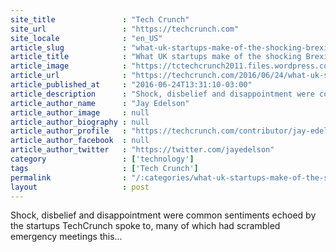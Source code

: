 ```yaml
---
site_title               : "Tech Crunch"
site_url                 : "https://techcrunch.com"
site_locale              : "en_US"
article_slug             : "what-uk-startups-make-of-the-shocking-brexit-vote"
article_title            : "What UK startups make of the shocking Brexit vote"
article_image            : "https://tctechcrunch2011.files.wordpress.com/2016/06/torn-uk-flag.jpg?w=764&h=400&crop=1"
article_url              : "https://techcrunch.com/2016/06/24/what-uk-startups-make-of-the-shock-brexit-vote/"
article_published_at     : "2016-06-24T13:31:10-03:00"
article_description      : "Shock, disbelief and disappointment were common sentiments echoed by the startups TechCrunch spoke to, many of which had scrambled emergency meetings this..."
article_author_name      : "Jay Edelson"
article_author_image     : null
article_author_biography : null
article_author_profile   : "https://techcrunch.com/contributor/jay-edelson/"
article_author_facebook  : null
article_author_twitter   : "https://twitter.com/jayedelson"
category                 : ['technology']
tags                     : ['Tech Crunch']
permalink                : "/:categories/what-uk-startups-make-of-the-shocking-brexit-vote/"
layout                   : post
---
```


Shock, disbelief and disappointment were common sentiments echoed by the startups TechCrunch spoke to, many of which had scrambled emergency meetings this...
